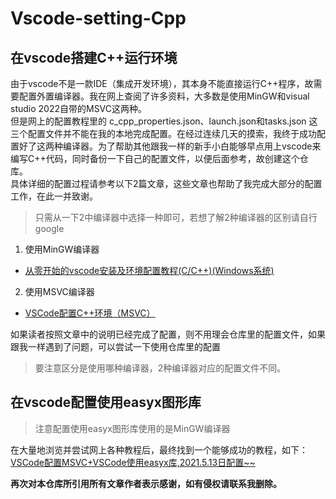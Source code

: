 # Vscode-setting-Cpp
## 在vscode搭建C++运行环境
由于vscode不是一款IDE（集成开发环境），其本身不能直接运行C++程序，故需要配置外置编译器。我在网上查阅了许多资料，大多数是使用MinGW和visual studio 2022自带的MSVC这两种。  
但是网上的配置教程里的 c_cpp_properties.json、launch.json和tasks.json 这三个配置文件并不能在我的本地完成配置。在经过连续几天的摸索，我终于成功配置好了这两种编译器。为了帮助其他跟我一样的新手小白能够早点用上vscode来编写C++代码，同时备份一下自己的配置文件，以便后面参考，故创建这个仓库。  
具体详细的配置过程请参考以下2篇文章，这些文章也帮助了我完成大部分的配置工作，在此一并致谢。  
> 只需从一下2中编译器中选择一种即可，若想了解2种编译器的区别请自行google
1. 使用MinGW编译器
* [从零开始的vscode安装及环境配置教程(C/C++)(Windows系统)](https://blog.csdn.net/qq_45807140/article/details/112862592)
2. 使用MSVC编译器
* [VSCode配置C++环境（MSVC）](https://blog.csdn.net/qq_38981614/article/details/99629597)

如果读者按照文章中的说明已经完成了配置，则不用理会仓库里的配置文件，如果跟我一样遇到了问题，可以尝试一下使用仓库里的配置
> 要注意区分是使用哪种编译器，2种编译器对应的配置文件不同。    

## 在vscode配置使用easyx图形库
> 注意配置使用easyx图形库使用的是MinGW编译器

在大量地浏览并尝试网上各种教程后，最终找到一个能够成功的教程，如下：[VSCode配置MSVC+VSCode使用easyx库,2021.5.13日配置~~](https://www.cnblogs.com/zaunekko/p/14774675.html)

**再次对本仓库所引用所有文章作者表示感谢，如有侵权请联系我删除。**
